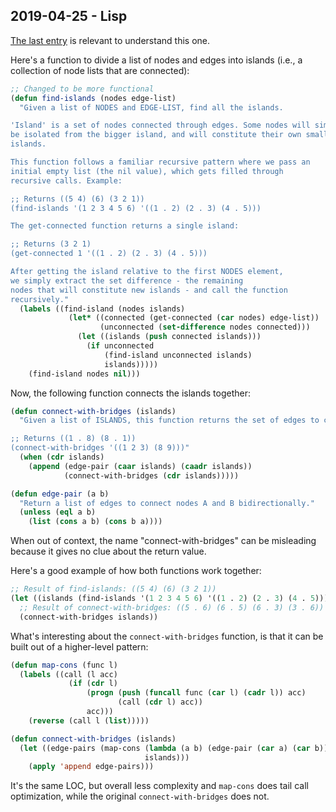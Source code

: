 ## 2019-04-25 - Lisp

[The last entry](https://github.com/thiagoa/notes/blob/master/Diary/2019-04-25.md) is relevant to understand this one.

Here's a function to divide a list of nodes and edges into islands
(i.e., a collection of node lists that are connected):

```lisp
;; Changed to be more functional
(defun find-islands (nodes edge-list)
  "Given a list of NODES and EDGE-LIST, find all the islands.

'Island' is a set of nodes connected through edges. Some nodes will simply
be isolated from the bigger island, and will constitute their own small
islands.

This function follows a familiar recursive pattern where we pass an
initial empty list (the nil value), which gets filled through
recursive calls. Example:

;; Returns ((5 4) (6) (3 2 1))
(find-islands '(1 2 3 4 5 6) '((1 . 2) (2 . 3) (4 . 5)))

The get-connected function returns a single island:

;; Returns (3 2 1)
(get-connected 1 '((1 . 2) (2 . 3) (4 . 5)))

After getting the island relative to the first NODES element,
we simply extract the set difference - the remaining
nodes that will constitute new islands - and call the function
recursively."
  (labels ((find-island (nodes islands)
             (let* ((connected (get-connected (car nodes) edge-list))
                    (unconnected (set-difference nodes connected)))
               (let ((islands (push connected islands)))
                 (if unconnected
                     (find-island unconnected islands)
                     islands)))))
    (find-island nodes nil)))
```

Now, the following function connects the islands together:

```lisp
(defun connect-with-bridges (islands)
  "Given a list of ISLANDS, this function returns the set of edges to connect them.

;; Returns ((1 . 8) (8 . 1))
(connect-with-bridges '((1 2 3) (8 9)))"
  (when (cdr islands)
    (append (edge-pair (caar islands) (caadr islands))
            (connect-with-bridges (cdr islands)))))

(defun edge-pair (a b)
  "Return a list of edges to connect nodes A and B bidirectionally."
  (unless (eql a b)
    (list (cons a b) (cons b a))))
```

When out of context, the name "connect-with-bridges" can be misleading because
it gives no clue about the return value.

Here's a good example of how both functions work together:

```lisp
;; Result of find-islands: ((5 4) (6) (3 2 1))
(let ((islands (find-islands '(1 2 3 4 5 6) '((1 . 2) (2 . 3) (4 . 5)))))
  ;; Result of connect-with-bridges: ((5 . 6) (6 . 5) (6 . 3) (3 . 6))
  (connect-with-bridges islands))
```

What's interesting about the `connect-with-bridges` function, is that
it can be built out of a higher-level pattern:

```lisp
(defun map-cons (func l)
  (labels ((call (l acc)
             (if (cdr l)
                 (progn (push (funcall func (car l) (cadr l)) acc)
                        (call (cdr l) acc))
                 acc)))
    (reverse (call l (list)))))

(defun connect-with-bridges (islands)
  (let ((edge-pairs (map-cons (lambda (a b) (edge-pair (car a) (car b)))
                              islands)))
    (apply 'append edge-pairs)))
```

It's the same LOC, but overall less complexity and `map-cons` does
tail call optimization, while the original `connect-with-bridges` does
not.
